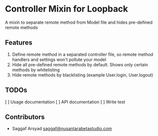 # Controller Mixin for Loopback

A mixin to separate remote method from Model file and hides pre-defined remote methods

## Features
1. Define remote method in a separated controller file, so remote method handlers and settings won't pollute your model
1. Hide all pre-defined remote methods by default. Shows only certain methods by whitelisting
1. Hide remote methods by blacklisting (example User.login, User.logout)

## TODOs
[ ] Usage documentation
[ ] API documentation
[ ] Write test

## Contributors
- Saggaf Arsyad <saggaf@nusantarabetastudio.com>
